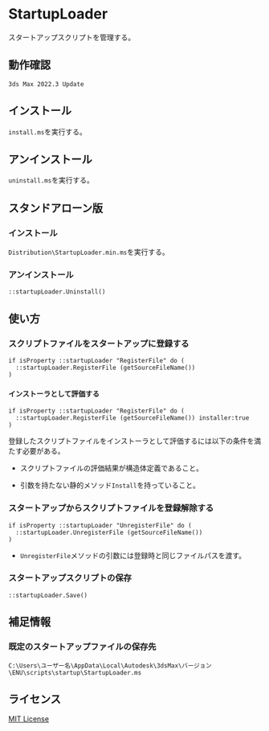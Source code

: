 # StartupLoader

スタートアップスクリプトを管理する。

## 動作確認

`3ds Max 2022.3 Update`

## インストール

`install.ms`を実行する。

## アンインストール

`uninstall.ms`を実行する。

## スタンドアローン版

### インストール

`Distribution\StartupLoader.min.ms`を実行する。

### アンインストール

```maxscript
::startupLoader.Uninstall()
```

## 使い方

### スクリプトファイルをスタートアップに登録する

```maxscript
if isProperty ::startupLoader "RegisterFile" do (
  ::startupLoader.RegisterFile (getSourceFileName())
)
```

#### インストーラとして評価する

```maxscript
if isProperty ::startupLoader "RegisterFile" do (
  ::startupLoader.RegisterFile (getSourceFileName()) installer:true
)
```

登録したスクリプトファイルをインストーラとして評価するには以下の条件を満たす必要がある。

* スクリプトファイルの評価結果が構造体定義であること。

* 引数を持たない静的メソッド`Install`を持っていること。

### スタートアップからスクリプトファイルを登録解除する

```maxscript
if isProperty ::startupLoader "UnregisterFile" do (
  ::startupLoader.UnregisterFile (getSourceFileName())
)
```

* `UnregisterFile`メソッドの引数には登録時と同じファイルパスを渡す。

### スタートアップスクリプトの保存

```maxscript
::startupLoader.Save()
```

## 補足情報

### 既定のスタートアップファイルの保存先

`C:\Users\ユーザー名\AppData\Local\Autodesk\3dsMax\バージョン\ENU\scripts\startup\StartupLoader.ms`

## ライセンス

[MIT License](https://github.com/imaoki/StartupLoader/blob/main/LICENSE)
